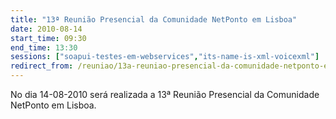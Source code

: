 ```yaml
---
title: "13ª Reunião Presencial da Comunidade NetPonto em Lisboa"
date: 2010-08-14
start_time: 09:30
end_time: 13:30
sessions: ["soapui-testes-em-webservices","its-name-is-xml-voicexml"]
redirect_from: /reuniao/13a-reuniao-presencial-da-comunidade-netponto-em-lisboa/
---
```

No dia 14-08-2010 será realizada a 13ª Reunião Presencial da Comunidade NetPonto em Lisboa.